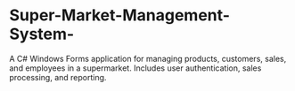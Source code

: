 # Super-Market-Management-System-
A C# Windows Forms application for managing products, customers, sales, and employees in a supermarket. Includes user authentication, sales processing, and reporting.
